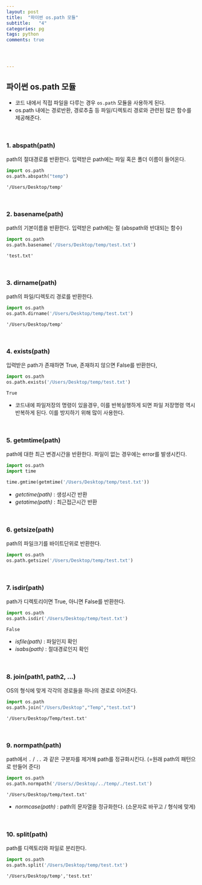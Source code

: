 ```yaml
---
layout: post
title:  "파이썬 os.path 모듈"
subtitle:   "4"
categories: pg
tags: python
comments: true




---
```




## 파이썬 os.path 모듈

- 코드 내에서 직접 파일을 다루는 경우 `os.path` 모듈을 사용하게 된다. 
- os.path 내에는 경로반환, 경로추출 등 파일/디렉토리 경로와 관련된 많은 함수를 제공해준다.

<br/>

### 1. abspath(path)

path의 절대경로를 반환한다. 입력받은 path에는 파일 혹은 폴더 이름이 들어온다.

```python
import os.path
os.path.abspath("temp")
```

```
'/Users/Desktop/temp'
```

<br/>

### 2. basename(path)

path의 기본이름을 반환한다. 입력받은 path에는 절  (abspath와 반대되는 함수)

```python
import os.path
os.path.basename('/Users/Desktop/temp/test.txt')
```

```
'test.txt'
```

<br/>

### 3. dirname(path)

path의 파일/디렉토리 경로를 반환한다. 

```python
import os.path
os.path.dirname('/Users/Desktop/temp/test.txt')
```

```
'/Users/Desktop/temp'
```

<br/>

### 4. exists(path)

입력받은 path가 존재하면 True, 존재하지 않으면 False를 반환한다,

```python
import os.path
os.path.exists('/Users/Desktop/temp/test.txt')
```

```
True
```

- 코드내에 파일저장의 명령이 있을경우, 이를 반복실행하게 되면 파일 저장명령 역시 반복하게 된다. 이를 방지하기 위해 많이 사용한다. 

<br/>

### 5. getmtime(path)

path에 대한 최근 변경시간을 반환한다. 파일이 없는 경우에는 error를 발생시킨다. 

```python
import os.path
import time

time.gmtime(getmtime('/Users/Desktop/temp/test.txt'))
```

- *getctime(path)* : 생성시간 반환
- *getatime(path)* : 최근접근시간 반환

<br/>

### 6. getsize(path)

path의 파일크기를 바이트단위로 반환한다.

```python
import os.path
os.path.getsize('/Users/Desktop/temp/test.txt')
```

<br/>

### 7. isdir(path)

path가 디렉토리이면 True, 아니면 False를 반환한다.

```python
import os.path
os.path.isdir('/Users/Desktop/temp/test.txt')
```

```
False
```

- *isfile(path)* : 파일인지 확인
- *isabs(path)* : 절대경로인지 확인

<br/>

### 8. join(path1, path2, ...)

OS의 형식에 맞게 각각의 경로들을 하나의 경로로 이어준다.

```python
import os.path
os.path.join("/Users/Desktop","Temp","test.txt")
```

```
'/Users/Desktop/Temp/test.txt'
```

<br/>

### 9. normpath(path)

path에서 `.` / `..` 과 같은 구분자를 제거해 path를 정규화시킨다. (=원래 path의 패턴으로 만들어 준다)

```python
import os.path
os.path.normpath('/Users//Desktop/../temp/./test.txt')
```

```
'/Users/Desktop/temp/text.txt'
```

- *normcase(path)* : path의 문자열을 정규화한다. (소문자로 바꾸고 / 형식에 맞게)

<br/>

### 10. split(path)

path를 디렉토리와 파일로 분리한다. 

```python
import os.path
os.path.split('/Users/Desktop/temp/test.txt')
```

```
'/Users/Desktop/temp','test.txt'
```



